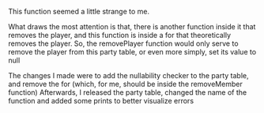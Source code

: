 This function seemed a little strange to me.

What draws the most attention is that, there is another function inside it that removes the player, and this function is inside a for that theoretically removes the player. So, the removePlayer function would only serve to remove the player from this party table, or even more simply, set its value to null

The changes I made were to add the nullability checker to the party table, and remove the for (which, for me, should be inside the removeMember function)
Afterwards, I released the party table, changed the name of the function and added some prints to better visualize errors